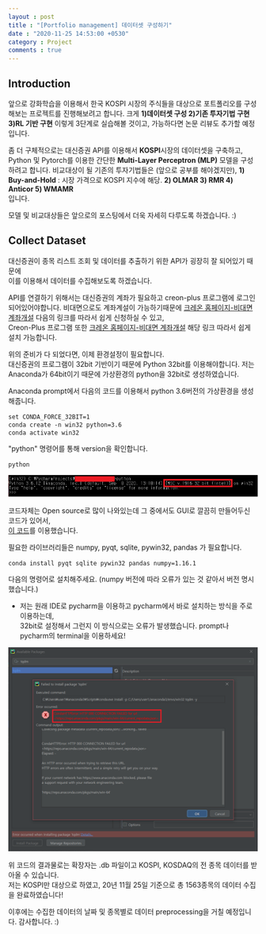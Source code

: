 ```yaml
---
layout : post
title : "[Portfolio management] 데이터셋 구성하기"
date : "2020-11-25 14:53:00 +0530"
category : Project
comments : true
---
```


## **Introduction**

앞으로 강화학습을 이용해서 한국 KOSPI 시장의 주식들을 대상으로 포트폴리오를 구성해보는 프로젝트를 진행해보려고 합니다.
크게 **1)데이터셋 구성 2)기존 투자기법 구현 3)RL 기반 구현** 이렇게 3단계로 실습해볼 것이고,
가능하다면 논문 리뷰도 추가할 예정입니다.

좀 더 구체적으로는 대신증권 API를 이용해서 **KOSPI**시장의 데이터셋을 구축하고,
Python 및 Pytorch를 이용한 간단한 **Multi-Layer Perceptron (MLP)** 모델을 구성하려고 합니다.
비교대상이 될 기존의 투자기법들은 (앞으로 공부를 해야겠지만), 
**1) Buy-and-Hold** : 시장 가격으로 KOSPI 지수에 해당. 
**2) OLMAR 3) RMR 4) Anticor 5) WMAMR**  
입니다.

모델 및 비교대상들은 앞으로의 포스팅에서 더욱 자세히 다루도록 하겠습니다. :)

## **Collect Dataset**

대신증권이 종목 리스트 조회 및 데이터를 추출하기 위한 API가 굉장히 잘 되어있기 때문에  
이를 이용해서 데이터를 수집해보도록 하겠습니다.

API를 연결하기 위해서는 대신증권의 계좌가 필요하고 creon-plus 프로그램에 로그인되어있어야합니다.
비대면으로도 계좌계설이 가능하기때문에 [크레온 홈페이지-비대면 계좌개설](http://money2.creontrade.com/E5/WTS/Customer/AccountOpen/DW_NoFaceOpen.aspx?m=7108&p=6662&v=5573) 다음의 링크를 따라서 쉽게 신청하실 수 있고,  
Creon-Plus 프로그램 또한 [크레온 홈페이지-비대면 계좌개설](http://money2.creontrade.com/e5/mboard/ptype_basic/plusPDS/DW_Basic_Read.aspx?boardseq=299&seq=35&page=1&searchString=&prd=&lang=8&p=8833&v=8639&m=9505) 해당 링크 따라서 쉽게 설치 가능합니다.
   
위의 준비가 다 되었다면, 이제 환경설정이 필요합니다.  
대신증권의 프로그램이 32bit 기반이기 때문에 Python 32bit를 이용해야합니다.
저는 Anaconda가 64bit이기 때문에 가상환경의 python을 32bit로 생성하였습니다.

Anaconda prompt에서 다음의 코드를 이용해서 python 3.6버전의 가상환경을 생성해줍니다.

    set CONDA_FORCE_32BIT=1
    conda create -n win32 python=3.6 
    conda activate win32

"python" 명령어를 통해 version을 확인합니다.   

    python      
    
![Image window32bit](/assets/img/window32bit.png)

코드자체는 Open source로 많이 나와있는데 그 중에서도 GUI로 깔끔히 만들어두신 코드가 있어서,  
[이 코드](https://github.com/gyusu/Creon-Datareader "대신증권 데이터 수집 github")를 이용했습니다.  

필요한 라이브러리들은 numpy, pyqt, sqlite, pywin32, pandas 가 필요합니다.  

    conda install pyqt sqlite pywin32 pandas numpy=1.16.1
    
다음의 명령어로 설치해주세요. (numpy 버전에 따라 오류가 있는 것 같아서 버전 명시했습니다.)  
- 저는 원래 IDE로 pycharm을 이용하고 pycharm에서 바로 설치하는 방식을 주로 이용하는데,  
32bit로 설정해서 그런지 이 방식으로는 오류가 발생했습니다. prompt나 pycharm의 terminal을 이용하세요!

![Image HTTPerror](/assets/img/HTTPerror.png)  

위 코드의 결과물로는 확장자는 .db 파일이고 KOSPI, KOSDAQ의 전 종목 데이터를 받아올 수 있습니다.    
저는 KOSPI만 대상으로 하였고, 20년 11월 25일 기준으로 총 1563종목의 데이터 수집을 완료하였습니다!  

이후에는 수집한 데이터의 날짜 및 종목별로 데이터 preprocessing을 거칠 예정입니다.
감사합니다. :)  

 
   
    